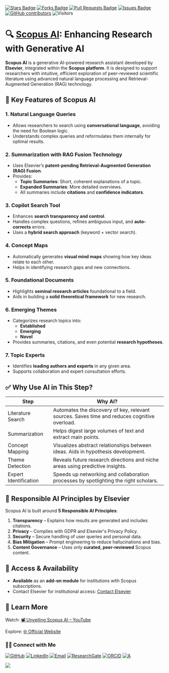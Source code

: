 <a href="https://github.com/drshahizan/short-course/stargazers"><img src="https://img.shields.io/github/stars/drshahizan/short-course" alt="Stars Badge"/></a>
<a href="https://github.com/drshahizan/short-course/network/members"><img src="https://img.shields.io/github/forks/drshahizan/short-course" alt="Forks Badge"/></a>
<a href="https://github.com/drshahizan/short-course/pulls"><img src="https://img.shields.io/github/issues-pr/drshahizan/short-course" alt="Pull Requests Badge"/></a>
<a href="https://github.com/drshahizan/short-course"><img src="https://img.shields.io/github/issues/drshahizan/short-course" alt="Issues Badge"/></a>
<a href="https://github.com/drshahizan/short-course/graphs/contributors"><img alt="GitHub contributors" src="https://img.shields.io/github/contributors/drshahizan/short-course?color=2b9348"></a>
![Visitors](https://api.visitorbadge.io/api/visitors?path=https%3A%2F%2Fgithub.com%2Fdrshahizan%2Fshort-course&labelColor=%23d9e3f0&countColor=%23697689&style=flat)

# 🔍 [Scopus AI](https://www-scopus-com.ezproxy.utm.my/pages/home#scopus-ai): Enhancing Research with Generative AI

**Scopus AI** is a generative AI-powered research assistant developed by **Elsevier**, integrated within the **Scopus platform**. It is designed to support researchers with intuitive, efficient exploration of peer-reviewed scientific literature using advanced natural language processing and Retrieval-Augmented Generation (RAG) technology.

## 🌟 Key Features of Scopus AI

### 1. Natural Language Queries
- Allows researchers to search using **conversational language**, avoiding the need for Boolean logic.
- Understands complex queries and reformulates them internally for optimal results.

### 2. Summarization with RAG Fusion Technology
- Uses Elsevier’s **patent-pending Retrieval-Augmented Generation (RAG) Fusion**.
- Provides:
  - **Topic Summaries**: Short, coherent explanations of a topic.
  - **Expanded Summaries**: More detailed overviews.
  - All summaries include **citations** and **confidence indicators**.

### 3. Copilot Search Tool
- Enhances **search transparency and control**.
- Handles complex questions, refines ambiguous input, and **auto-corrects** errors.
- Uses a **hybrid search approach** (keyword + vector search).

### 4. Concept Maps
- Automatically generates **visual mind maps** showing how key ideas relate to each other.
- Helps in identifying research gaps and new connections.

### 5. Foundational Documents
- Highlights **seminal research articles** foundational to a field.
- Aids in building a **solid theoretical framework** for new research.

### 6. Emerging Themes
- Categorizes research topics into:
  - **Established**
  - **Emerging**
  - **Novel**
- Provides summaries, citations, and even potential **research hypotheses**.

### 7. Topic Experts
- Identifies **leading authors and experts** in any given area.
- Supports collaboration and expert consultation efforts.

## ✅ Why Use AI in This Step?

| Step | Why AI? |
|------|---------|
| Literature Search | Automates the discovery of key, relevant sources. Saves time and reduces cognitive overload. |
| Summarization | Helps digest large volumes of text and extract main points. |
| Concept Mapping | Visualizes abstract relationships between ideas. Aids in hypothesis development. |
| Theme Detection | Reveals future research directions and niche areas using predictive insights. |
| Expert Identification | Speeds up networking and collaboration processes by spotlighting the right scholars. |

## 🔐 Responsible AI Principles by Elsevier

Scopus AI is built around **5 Responsible AI Principles**:

1. **Transparency** – Explains how results are generated and includes citations.
2. **Privacy** – Complies with GDPR and Elsevier's Privacy Policy.
3. **Security** – Secure handling of user queries and personal data.
4. **Bias Mitigation** – Prompt engineering to reduce hallucinations and bias.
5. **Content Governance** – Uses only **curated, peer-reviewed** Scopus content.

## 🧭 Access & Availability

- **Available** as an **add-on module** for institutions with Scopus subscriptions.
- Contact Elsevier for institutional access: [Contact Elsevier](https://www.elsevier.com/products/scopus/scopus-ai/contact-us)

## 🎥 Learn More

Watch: [📽️ Unveiling Scopus AI – YouTube](https://www.youtube.com/watch?v=8i4cR507DuI)

Explore: [🌐 Official Website](https://www.elsevier.com/products/scopus/scopus-ai)


### 🙌🏻 Connect with Me
<p align="left">
    <a href="https://github.com/drshahizan" target="_blank"><img alt="GitHub" src="https://img.shields.io/badge/-@drshahizan-181717?style=flat-square&logo=GitHub&logoColor=white"></a>
    <a href="https://www.linkedin.com/in/drshahizan" target="_blank"><img alt="LinkedIn" src="https://img.shields.io/badge/-drshahizan-blue?style=flat-square&logo=Linkedin&logoColor=white&link=https://www.linkedin.com/in/drshahizan/"></a>
    <a href="mailto:shahizan@utm.my" target="_blank"><img alt="Email" src="https://img.shields.io/badge/-shahizan@utm.my-c14438?style=flat-square&logo=Gmail&logoColor=white&link=mailto:shahizan@utm.my.com"></a>
    <a href="https://www.researchgate.net/profile/Mohd-Othman-28" target="_blank"><img alt="ResearchGate" src="https://img.shields.io/badge/-ResearchGate-00CCBB?style=flat-square&logo=ResearchGate&logoColor=white"></a>
    <a href="https://orcid.org/0000-0003-4261-1873" target="_blank"><img alt="ORCID" src="https://img.shields.io/badge/-ORCID-A6CE39?style=flat-square&logo=ORCID&logoColor=white"></a> 
 <a href="https://visitorbadge.io/status?path=https%3A%2F%2Fgithub.com%2Fdrshahizan" target="_blank"><img alt="A" src="https://api.visitorbadge.io/api/visitors?path=https%3A%2F%2Fgithub.com%2Fdrshahizan&labelColor=%23697689&countColor=%23555555&style=plastic"></a>
 
![](https://hit.yhype.me/github/profile?user_id=81284918)
</p>

